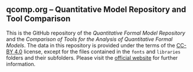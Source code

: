 ## qcomp.org – Quantitative Model Repository and Tool Comparison

This is the GitHub repository of the *Quantitative Formal Model Repository* and the *Comparison of Tools for the Analysis of Quantitative Formal Models*.
The data in this repository is provided under the terms of the [CC-BY 4.0](http://creativecommons.org/licenses/by/4.0/) license, except for the files contained in the ``fonts`` and ``libraries`` folders and their subfolders.
Please visit the [official website](http://qcomp.org/) for further information.
